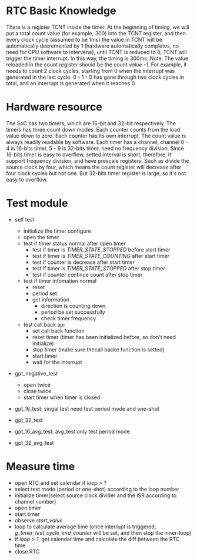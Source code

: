 # RTC Basic Knowledge
There is a register TCNT inside the timer. At the beginning of timing, we will put a total count value (for example, 300) into the TCNT register, and then every clock cycle (assumed to be 1ms) the value in TCNT will be automatically decremented by 1 (hardware automatically completes, no need for CPU software to intervene), until TCNT is reduced to 0, TCNT will trigger the timer interrupt. In this way, the timing is 300ms.
Note: The value reloaded in the count register should be the count _value -1_. For example, it needs to count 2 clock cycles, starting from 0 when the interrupt was generated in the last cycle. 0 - 1 - 0 has gone through two clock cycles in total, and an interrupt is generated when it reaches 0.

# Hardware resource
The SoC has two timers, which are 16-bit and 32-bit respectively. The timers has three count down modes. Each counter counts from the load value down to zero. Each counter has its own interrupt. The count value is always readily readable by software.
Each timer has a channel, channel 0 - 4 is 16-bits timer,  5 - 9 is 32-bits timer, need no frequency division.
Since 16-bits timer is easy to overflow, setted interval is short, therefore, it support frequency division, and have prescale registers. Such as divide the source clock by four, which means the count register will decrease after four clock cycles but not one. But 32-bits timer register is large, so it's not easy to overflow.


# Test module
- self test
	- initialize the timer configure
	- open the timer
	- test if timer status normal after open timer
		- test if timer is _TIMER_STATE_STOPPED_ before start timer
		- test if timer is _TIMER_STATE_COUNTING_ after start timer
		- test if counter is decrease after start timer
		- test if timer is  _TIMER_STATE_STOPPED_ after stop timer
		- test if counter continue count after stop timer
	- test if timer infomation normal
		- reset
		- period set
		- get information
			- direction is counting down
			- period be set successfully
			- check timer frequency
	- test call back api
		- set call back function
		- reset timer (timer has been initialized before, so don't need initialize)
		- stop timer (make sure thecall backe function is setted)
		- start timer
		- wait for the interrupt

- gpt_negative_test
	- open twice
	- close twice
	- start timer when timer is closed
- gpt_16_test: singal test need test period mode and one-shot
- gpt_32_test
- gpt_16_avg_test: avg_test only test period mode
- gpt_32_avg_test

# Measure time

- open RTC and set calendar if _loop > 1_
- select test mode (period or one-shot) according to the loop number 
- initialize timer(select source clock divider and the ISR according to channel number)
- open timer
- start timer
- observe _start_value_
- loop to calculate average time (once interrupt is triggered, _g_timer_test_cycle_end_counter_ will be set, and then stop the inner-loop)
- if _loop > 1_, get calendar time and calculate the diff between the RTC time
- close RTC






